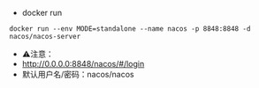 - docker run
```
docker run --env MODE=standalone --name nacos -p 8848:8848 -d nacos/nacos-server
```
- ⚠️注意：
- http://0.0.0.0:8848/nacos/#/login
- 默认用户名/密码：nacos/nacos
